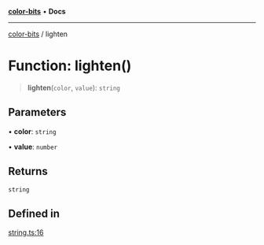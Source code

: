 [**color-bits**](../README.md) • **Docs**

***

[color-bits](../README.md) / lighten

# Function: lighten()

> **lighten**(`color`, `value`): `string`

## Parameters

• **color**: `string`

• **value**: `number`

## Returns

`string`

## Defined in

[string.ts:16](https://github.com/romgrk/color-bits/blob/e6e18569fa37645f22dd4f4c831dece10d0dd00b/src/string.ts#L16)
